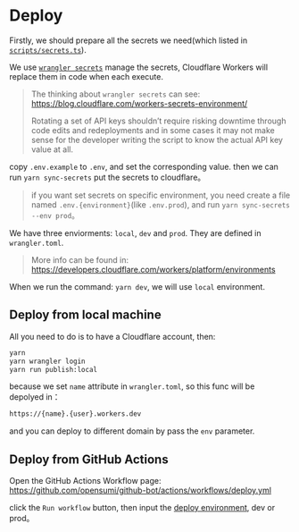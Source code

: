 # Deploy

Firstly, we should prepare all the secrets we need(which listed in [`scripts/secrets.ts`](https://github.com/opensumi/github-bot/blob/b237a1e35c8fd5fdf720a88f911691f1e096f78c/scripts/secrets.ts)).

We use [`wrangler secrets`](https://developers.cloudflare.com/workers/cli-wrangler/commands#secret) manage the secrets, Cloudflare Workers will replace them in code when each execute.

> The thinking about `wrangler secrets` can see: <https://blog.cloudflare.com/workers-secrets-environment/>
>
> Rotating a set of API keys shouldn’t require risking downtime through code edits and redeployments and in some cases it may not make sense for the developer writing the script to know the actual API key value at all.

copy `.env.example` to `.env`, and set the corresponding value. then we can run `yarn sync-secrets` put the secrets to cloudflare。

> if you want set secrets on specific environment, you need create a file named `.env.{environment}`(like `.env.prod`), and run `yarn sync-secrets --env prod`。

We have three enviorments: `local`, `dev` and `prod`. They are defined in `wrangler.toml`.

> More info can be found in: <https://developers.cloudflare.com/workers/platform/environments>

When we run the command: `yarn dev`, we will use `local` environment.

## Deploy from local machine

All you need to do is to have a Cloudflare account, then:

```sh
yarn
yarn wrangler login
yarn run publish:local
```

because we set `name` attribute in `wrangler.toml`, so this func will be depolyed in：

```txt
https://{name}.{user}.workers.dev
```

and you can deploy to different domain by pass the `env` parameter.

## Deploy from GitHub Actions

Open the GitHub Actions Workflow page: <https://github.com/opensumi/github-bot/actions/workflows/deploy.yml>

click the `Run workflow` button, then input the [deploy environment](https://developers.cloudflare.com/workers/platform/environments), dev or prod。
